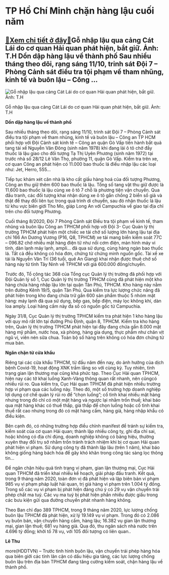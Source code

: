 TP Hồ Chí Minh chặn hàng lậu cuối năm
=====================================

[:gift:Xem chi tiết ở đây:gift:](https://hddtvn.com/tp-ho-chi-minh-chan-hang-lau-cuoi-nam/)Gỗ nhập lậu qua cảng Cát Lái do cơ quan Hải quan phát hiện, bắt giữ. Ảnh: T.H Dồn dập hàng lậu về thành phố Sau nhiều tháng theo dõi, rạng sáng 11/10, trinh sát Đội 7 – Phòng Cảnh sát điều tra tội phạm về tham nhũng, kinh tế và buôn lậu – Công …
-----------------------------------------------------------------------------------------------------------------------------------------------------------------------------------------------------------------------------------------------------





![Gỗ nhập lậu qua cảng Cát Lái do cơ quan Hải quan phát hiện, bắt giữ. 	Ảnh: T.H](https://hddtvn.com/wp-content/uploads/2021/01/4447_6-5651_IMG-2817_1.jpg "Gỗ nhập lậu qua cảng Cát Lái do cơ quan Hải quan phát hiện, bắt giữ. 	Ảnh: T.H")


Gỗ nhập lậu qua cảng Cát Lái do cơ quan Hải quan phát hiện, bắt giữ. Ảnh: T.H



**Dồn dập hàng lậu về thành phố**


Sau nhiều tháng theo dõi, rạng sáng 11/10, trinh sát Đội 7 – Phòng Cảnh sát điều tra tội phạm về tham nhũng, kinh tế và buôn lậu – Công an TP HCM phối hợp với Đội Cảnh sát kinh tế – Công an quận Gò Vấp tiến hành bắt quả tang tài xế Nguyễn Văn Đông (sinh năm 1978) khi đang lái ô tô chở đầy thuốc lá lậu giao cho đối tượng Tạ Thị Uyên Phương (sinh năm 1972) tại trước nhà số 28/12 Lê Văn Thọ, phường 11, quận Gò Vấp. Kiểm tra trên xe, cơ quan Công an phát hiện có 11.000 bao thuốc lá điếu nhập lậu các loại như: Jet, Herro, 555…


Tiếp tục khám xét căn nhà là kho cất giấu hàng hoá của đối tượng Phương, Công an thu giữ thêm 600 bao thuốc lá lậu. Tổng số tang vật thu giữ được là 11.600 bao thuốc lá lậu cùng xe ô tô 7 chỗ là phương tiện vận chuyển. Qua đấu tranh, các đối tượng khai nhận dùng xe ô tô gắn chồng 2 biển số giả và thật để thay đổi liên tục trong quá trình di chuyển, sau đó nhận thuốc lá lậu từ khu vực biên giới Tho Mo, giáp Long An với Campuchia về giao tại địa chỉ trên cho đối tượng Phương.


Cuối tháng 8/2020, Đội 7 Phòng Cảnh sát Điều tra tội phạm về kinh tế, tham nhũng và buôn lậu Công an TPHCM phối hợp với Đội 3- Cục Quản lý thị trường TPHCM phát hiện một chiếc xe tải chở số lượng lớn hàng lậu tại địa chỉ 166 An Dương Vương (P16, Q8, TPHCM) xe tải mang biển kiểm soát 77C – 096.82 chở nhiều mặt hàng điện tử như nồi cơm điện, màn hình máy vi tính, dàn lạnh máy lạnh, ampli… đã qua sử dụng, cùng hàng ngàn bao thuốc lá. Tất cả đều không có hóa đơn, chứng từ chứng minh nguồn gốc. Tài xế xe tải là Nguyễn Văn Trí (36 tuổi, quê An Giang) khai nhận được thuê chở số hàng này từ tỉnh Tây Ninh về TPHCM với giá 600.000 đồng/chuyến.


Trước đó, Tổ công tác 368 của Tổng cục Quản lý thị trường đã phối hợp với Đội Quản lý số 1, Cục Quản lý thị trường TPHCM cũng đã phát hiện một kho hàng chứa hàng nhập lậu lớn tại quận Tân Phú, TPHCM. Kho hàng này nằm trên đường Kênh 19/5, quận Tân Phú. Qua kiểm tra lực lượng chức năng đã phát hiện trong kho đang chứa trữ gần 600 sản phẩm thuộc 5 nhóm mặt hàng: máy lạnh đã qua sử dụng, bếp gas, bếp điện, máy lọc không khí, dàn loa amply. Loại hàng cấm này đa số có nguồn gốc từ Campuchia.


Ngày 31/8, Cục Quản lý thị trường TPHCM kiểm tra phát hiện 1 kho hàng lậu với quy mô rất lớn tại đường Phú Định, quận 8, TPHCM. Kiểm tra kho hàng trên, Quản lý thị trường TPHCM phát hiện tại đây đang chứa gần 8.000 mặt hàng mỹ phẩm, nước hoa, xà phòng, hàng gia dụng, thực phẩm như chân vịt ngũ vị, viên nén sữa chua. Toàn bộ số hàng trên không có hóa đơn chứng từ mua bán.


**Ngăn chặn từ cửa khẩu**


Riêng tại các cửa khẩu TPHCM, từ đầu năm đến nay, do ảnh hưởng của dịch bệnh Covid-19, hoạt động XNK trầm lắng so với cùng kỳ. Tuy nhiên, tình trạng gian lận thương mại cũng khá phức tạp. Theo Cục Hải quan TPHCM, hiện nay các tờ khai luồng Xanh-Vàng thông quan rất nhanh, nên cũngcó nhiều rủi ro. Qua kiểm tra, Cục Hải quan TPHCM đã phát hiện nhiều trường hợp vi phạm qua các luồng này. Theo đó, một số trường hợp doanh nghiệp lợi dụng cơ chế quản lý rủi ro để “chọn luồng”; cố tình khai nhiều mặt hàng nhưng trong đó chỉ có một mặt hàng và ngược lại nhằm trốn thuế; khai báo qua mặt hàng khác có thuế thấp, giá thấp để chọn luồng hoặc cố tình khai thuế rất cao nhưng trong đó có mặt hàng cấm, hàng giả, hàng nhập khẩu có điều kiện.


Bên cạnh đó, có những trường hợp điều chỉnh manifest để tránh sự kiểm tra, kiểm soát của cơ quan Hải quan; thành lập nhiều công ty, ghi địa chỉ sai, hoặc không có địa chỉ đúng, doanh nghiệp không có bảng hiệu, thường xuyên thay đổi trụ sở nhằm trốn tránh trách nhiệm khi bị cơ quan Hải quan phát hiện vi phạm. Sử dụng công ty đã thành lập lâu (trên 1 năm), khai báo không giống hàng bách hóa để gây khó khăn trong công tác sàng lọc thông tin…


Để ngăn chặn hiệu quả tình trạng vi phạm, gian lận thương mại, Cục Hải quan TPHCM đã triển khai nhiều kế hoạch, giải pháp đấu tranh. Kết quả, trong 9 tháng năm 2020, toàn đơn vị đã phát hiện và lập biên bản vi phạm 985 vụ vi phạm pháp luật hải quan, trị giá hàng vi phạm trên 1.004 tỷ đồng. Trong số các vụ vi phạm bị phát hiện đáng chú ý có 29 vụ vận chuyển trái phép chất ma tuý. Các vụ ma tuý bị phát hiện phần nhiều được giấu trong các bưu kiện gửi qua đường chuyển phát nhanh hàng không.





Theo Ban chỉ đạo 389 TPHCM, trong 9 tháng năm 2020, lực lượng chống buôn lậu TPHCM đã phát hiện, xử lý 19.149 vụ vi phạm. Trong đó có 2.086 vụ buôn bán, vận chuyển hàng cấm, hàng lậu; 16.382 vụ gian lận thương mại, gian lận thuế; 681 vụ hàng giả. Qua đó, thu ngân sách nhà nước trên 4.696 tỷ đồng; khởi tố 78 vụ, với 105 đối tượng có liên quan..




**Lê Thu**



more(HDDTVN) – Trước tình hình buôn lậu, vận chuyển trái phép hàng hóa qua biên giới các tỉnh lân cận có dấu hiệu gia tăng, các lực lượng chống buôn lậu trên địa bàn TPHCM đang tăng cường kiểm soát, chặn hàng lậu về thành phố.


